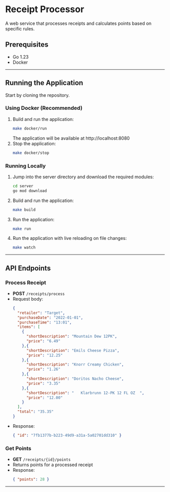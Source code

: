 # Receipt Processor

A web service that processes receipts and calculates points based on specific rules.

## Prerequisites
- Go 1.23
- Docker

---

## Running the Application

Start by cloning the repository.

### Using Docker (Recommended)
1. Build and run the application:
   ```bash
   make docker/run
   ```
   The application will be available at http://localhost:8080
2. Stop the application:
   ```bash
   make docker/stop
   ```

### Running Locally
1. Jump into the server directory and download the required modules:
   ```bash
   cd server
   go mod download
   ``` 
2. Build and run the application:
   ```bash
   make build
   ```
3. Run the application:
   ```bash
   make run
   ```
4. Run the application with live reloading on file changes:
   ```bash
   make watch
   ```
   
---

## API Endpoints

### Process Receipt
- **POST** `/receipts/process`
- Request body:
   ```json
   {
     "retailer": "Target",
     "purchaseDate": "2022-01-01",
     "purchaseTime": "13:01",
     "items": [
       {
         "shortDescription": "Mountain Dew 12PK",
         "price": "6.49"
       },{
         "shortDescription": "Emils Cheese Pizza",
         "price": "12.25"
       },{
         "shortDescription": "Knorr Creamy Chicken",
         "price": "1.26"
       },{
         "shortDescription": "Doritos Nacho Cheese",
         "price": "3.35"
       },{
         "shortDescription": "   Klarbrunn 12-PK 12 FL OZ  ",
         "price": "12.00"
       }
     ],
     "total": "35.35"
   }
   ```
- Response:
   ```json
   { "id": "7fb1377b-b223-49d9-a31a-5a02701dd310" }
   ```

### Get Points
- **GET** `/receipts/{id}/points`
- Returns points for a processed receipt
- Response:
   ```json
   { "points": 28 }
   ```

---

